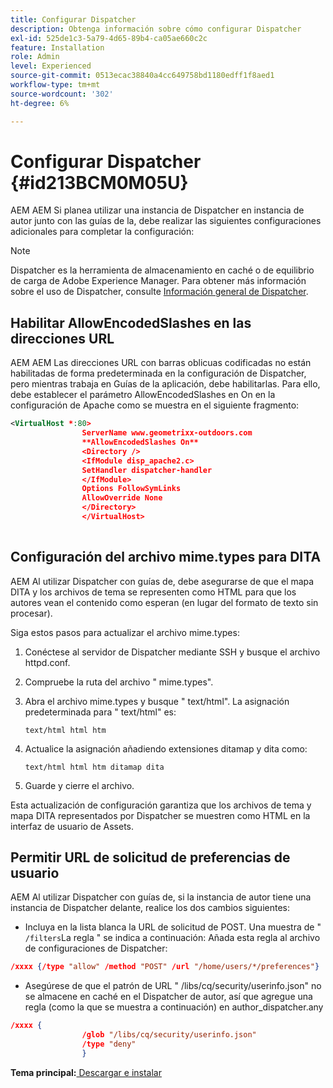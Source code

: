```yaml
---
title: Configurar Dispatcher
description: Obtenga información sobre cómo configurar Dispatcher
exl-id: 525de1c3-5a79-4d65-89b4-ca05ae660c2c
feature: Installation
role: Admin
level: Experienced
source-git-commit: 0513ecac38840a4cc649758bd1180edff1f8aed1
workflow-type: tm+mt
source-wordcount: '302'
ht-degree: 6%

---
```


# Configurar Dispatcher {#id213BCM0M05U}

AEM AEM Si planea utilizar una instancia de Dispatcher en instancia de autor junto con las guías de la, debe realizar las siguientes configuraciones adicionales para completar la configuración:

>[!NOTE]
>
> Dispatcher es la herramienta de almacenamiento en caché o de equilibrio de carga de Adobe Experience Manager. Para obtener más información sobre el uso de Dispatcher, consulte [Información general de Dispatcher](https://experienceleague.adobe.com/docs/experience-manager-dispatcher/using/dispatcher.html?lang=en).

## Habilitar AllowEncodedSlashes en las direcciones URL

AEM AEM Las direcciones URL con barras oblicuas codificadas no están habilitadas de forma predeterminada en la configuración de Dispatcher, pero mientras trabaja en Guías de la aplicación, debe habilitarlas. Para ello, debe establecer el parámetro AllowEncodedSlashes en On en la configuración de Apache como se muestra en el siguiente fragmento:

```XML
<VirtualHost *:80>
                ServerName www.geometrixx-outdoors.com
                **AllowEncodedSlashes On**
                <Directory />
                <IfModule disp_apache2.c>
                SetHandler dispatcher-handler
                </IfModule>
                Options FollowSymLinks
                AllowOverride None
                </Directory>
                </VirtualHost>
            
```

## Configuración del archivo mime.types para DITA

AEM Al utilizar Dispatcher con guías de, debe asegurarse de que el mapa DITA y los archivos de tema se representen como HTML para que los autores vean el contenido como esperan \(en lugar del formato de texto sin procesar\).

Siga estos pasos para actualizar el archivo mime.types:

1. Conéctese al servidor de Dispatcher mediante SSH y busque el archivo httpd.conf.

1. Compruebe la ruta del archivo &quot; mime.types&quot;.

1. Abra el archivo mime.types y busque &quot; text/html&quot;. La asignación predeterminada para &quot; text/html&quot; es:

   `text/html html htm`

1. Actualice la asignación añadiendo extensiones ditamap y dita como:

   `text/html html htm ditamap dita`

1. Guarde y cierre el archivo.


Esta actualización de configuración garantiza que los archivos de tema y mapa DITA representados por Dispatcher se muestren como HTML en la interfaz de usuario de Assets.

## Permitir URL de solicitud de preferencias de usuario

AEM Al utilizar Dispatcher con guías de, si la instancia de autor tiene una instancia de Dispatcher delante, realice los dos cambios siguientes:

- Incluya en la lista blanca la URL de solicitud de POST. Una muestra de &quot; `/filters`La regla &quot; se indica a continuación: Añada esta regla al archivo de configuraciones de Dispatcher:

```json
/xxxx {/type "allow" /method "POST" /url "/home/users/*/preferences"}
```

- Asegúrese de que el patrón de URL &quot; /libs/cq/security/userinfo.json&quot; no se almacene en caché en el Dispatcher de autor, así que agregue una regla \(como la que se muestra a continuación\) en author\_dispatcher.any

```json
/xxxx {
                /glob "/libs/cq/security/userinfo.json"
                /type "deny"
                }
```

**Tema principal:**[ Descargar e instalar](download-install.md)
